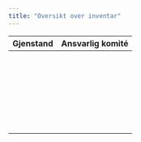 ```yaml
---
title: "Oversikt over inventar"
---
```


|Gjenstand|Ansvarlig komité|
|---------|---------------:|
|||
|||
|||
|||
|||
|||
|||
|||
|||
|||
|||
|||
|||
|||
|||
|||
|||
|||
|||
|||
|||
|||
|||
|||
|||
|||
|||